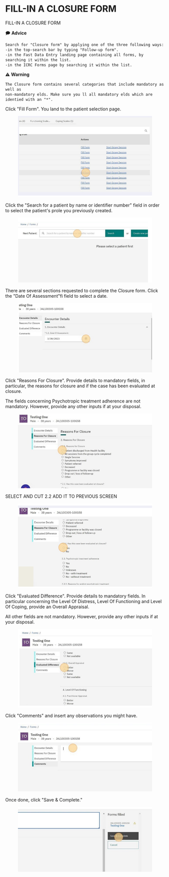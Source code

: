 # FILL-IN A CLOSURE FORM

FILL-IN A CLOSURE FORM

🗩 **Advice**

```
Search for "Closure form" by applying one of the three following ways:
-in the top-search bar by typing "Follow-up form".
-in the Fast Data Entry landing page containing all forms, by
searching it within the list.
-in the ICRC Forms page by searching it within the list.
```

⚠ **Warning**

```
The Closure form contains several categories that include mandatory as well as
non-mandatory elds. Make sure you ll all mandatory elds which are
identied with an "*".
```

Click "Fill Form". You land to the patient selection page.

<figure><img src="../../../.gitbook/assets/image (53).png" alt=""><figcaption></figcaption></figure>

Click the "Search for a patient by name or identifier number" field in order to select the patient's prole you previously created.

<figure><img src="../../../.gitbook/assets/image (54).png" alt=""><figcaption></figcaption></figure>

There are several sections requested to complete the Closure form. Click the "Date Of Assessment"fi field to select a date.

<figure><img src="../../../.gitbook/assets/image (55).png" alt=""><figcaption></figcaption></figure>

Click "Reasons For Closure". Provide details to mandatory fields, in particular, the reasons for closure and if the case has been evaluated at closure.

The fields concerning Psychotropic treatment adherence are not mandatory. However, provide any other inputs if at your disposal.

<figure><img src="../../../.gitbook/assets/image (56).png" alt=""><figcaption></figcaption></figure>

SELECT AND CUT 2.2 ADD IT TO PREVIOUS SCREEN

<figure><img src="../../../.gitbook/assets/image (57).png" alt=""><figcaption></figcaption></figure>

Click "Evaluated Difference". Provide details to mandatory fields. In particular concerning the Level Of Distress, Level Of Functioning and Level Of Coping, provide an Overall Appraisal.

All other fields are not mandatory. However, provide any other inputs if at your disposal.

<figure><img src="../../../.gitbook/assets/image (58).png" alt=""><figcaption></figcaption></figure>

Click "Comments" and insert any observations you might have.

<figure><img src="../../../.gitbook/assets/image (59).png" alt=""><figcaption></figcaption></figure>

Once done, click "Save & Complete."

<figure><img src="../../../.gitbook/assets/image (60).png" alt=""><figcaption></figcaption></figure>
